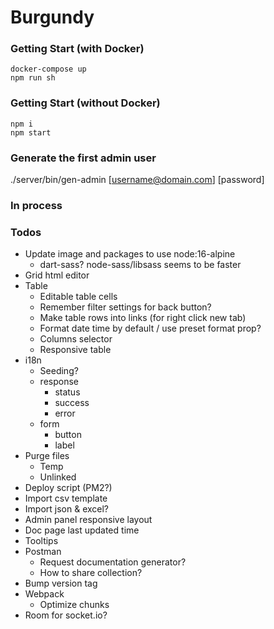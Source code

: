 # Burgundy

### Getting Start (with Docker)
```shell
docker-compose up
npm run sh
```

### Getting Start (without Docker)
```shell
npm i
npm start
```

### Generate the first admin user
./server/bin/gen-admin [username@domain.com] [password]

### In process


### Todos
- Update image and packages to use node:16-alpine
  - dart-sass? node-sass/libsass seems to be faster
- Grid html editor
- Table
  - Editable table cells
  - Remember filter settings for back button?
  - Make table rows into links (for right click new tab)
  - Format date time by default / use preset format prop?
  - Columns selector
  - Responsive table
- i18n
  - Seeding?
  - response
    - status
    - success
    - error
  - form
    - button
    - label
- Purge files
  - Temp
  - Unlinked
- Deploy script (PM2?)
- Import csv template
- Import json & excel?
- Admin panel responsive layout
- Doc page last updated time
- Tooltips
- Postman
  - Request documentation generator?
  - How to share collection?
- Bump version tag
- Webpack
  - Optimize chunks
- Room for socket.io?